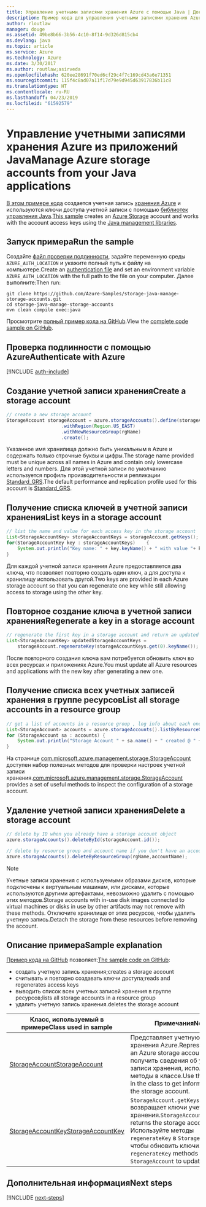 ```yaml
---
title: Управление учетными записями хранения Azure с помощью Java | Документация Майкрософт
description: Пример кода для управления учетными записями хранения Azure с помощью пакета Azure SDK для Java
author: rloutlaw
manager: douge
ms.assetid: 49be8b66-3b56-4c10-8f14-9d326d815cb4
ms.devlang: java
ms.topic: article
ms.service: Azure
ms.technology: Azure
ms.date: 3/30/2017
ms.author: routlaw;asirveda
ms.openlocfilehash: 620ee28691f70ed6cf29c4f7c169cd43a6e71351
ms.sourcegitcommit: 115f4c8ad07a11f17d79e9d945d63917836b11c8
ms.translationtype: HT
ms.contentlocale: ru-RU
ms.lasthandoff: 04/23/2019
ms.locfileid: "61592579"
---
```

# <a name="manage-azure-storage-accounts-from-your-java-applications"></a><span data-ttu-id="00581-103">Управление учетными записями хранения Azure из приложений Java</span><span class="sxs-lookup"><span data-stu-id="00581-103">Manage Azure storage accounts from your Java applications</span></span>

<span data-ttu-id="00581-104">[В этом примере кода](https://github.com/Azure-Samples/storage-java-manage-storage-accounts) создается учетная запись [хранения Azure](https://docs.microsoft.com/azure/storage/storage-introduction) и используются ключи доступа учетной записи с помощью [библиотек управления Java](https://github.com/Azure/azure-sdk-for-java).</span><span class="sxs-lookup"><span data-stu-id="00581-104">[This sample](https://github.com/Azure-Samples/storage-java-manage-storage-accounts) creates an [Azure Storage](https://docs.microsoft.com/azure/storage/storage-introduction) account and works with the account access keys using the [Java management libraries](https://github.com/Azure/azure-sdk-for-java).</span></span> 

## <a name="run-the-sample"></a><span data-ttu-id="00581-105">Запуск примера</span><span class="sxs-lookup"><span data-stu-id="00581-105">Run the sample</span></span>

<span data-ttu-id="00581-106">Создайте [файл проверки подлинности](https://github.com/Azure/azure-sdk-for-java/blob/master/AUTH.md), задайте переменную среды `AZURE_AUTH_LOCATION` и укажите полный путь к файлу на компьютере.</span><span class="sxs-lookup"><span data-stu-id="00581-106">Create an [authentication file](https://github.com/Azure/azure-sdk-for-java/blob/master/AUTH.md) and set an environment variable `AZURE_AUTH_LOCATION` with the full path to the file on your computer.</span></span> <span data-ttu-id="00581-107">Далее выполните:</span><span class="sxs-lookup"><span data-stu-id="00581-107">Then run:</span></span>

```
git clone https://github.com/Azure-Samples/storage-java-manage-storage-accounts.git
cd storage-java-manage-storage-accounts
mvn clean compile exec:java
```

<span data-ttu-id="00581-108">Просмотрите [полный пример кода на GitHub](https://github.com/Azure-Samples/storage-java-manage-storage-accounts).</span><span class="sxs-lookup"><span data-stu-id="00581-108">View the [complete code sample on GitHub](https://github.com/Azure-Samples/storage-java-manage-storage-accounts).</span></span>

## <a name="authenticate-with-azure"></a><span data-ttu-id="00581-109">Проверка подлинности с помощью Azure</span><span class="sxs-lookup"><span data-stu-id="00581-109">Authenticate with Azure</span></span>

[!INCLUDE [auth-include](includes/java-auth-include.md)] 

## <a name="create-a-storage-account"></a><span data-ttu-id="00581-110">Создание учетной записи хранения</span><span class="sxs-lookup"><span data-stu-id="00581-110">Create a storage account</span></span>

```java
// create a new storage account
StorageAccount storageAccount = azure.storageAccounts().define(storageAccountName)
                    .withRegion(Region.US_EAST)
                    .withNewResourceGroup(rgName)
                    .create();
```

<span data-ttu-id="00581-111">Указанное имя хранилища должно быть уникальным в Azure и содержать только строчные буквы и цифры.</span><span class="sxs-lookup"><span data-stu-id="00581-111">The storage name provided must be unique across all names in Azure and contain only lowercase letters and numbers.</span></span> <span data-ttu-id="00581-112">Для этой учетной записи по умолчанию используется профиль производительности и репликации [Standard_GRS](https://docs.microsoft.com/azure/storage/storage-redundancy#geo-redundant-storage).</span><span class="sxs-lookup"><span data-stu-id="00581-112">The default performance and replication profile used for this account is [Standard_GRS](https://docs.microsoft.com/azure/storage/storage-redundancy#geo-redundant-storage).</span></span>

## <a name="list-keys-in-a-storage-account"></a><span data-ttu-id="00581-113">Получение списка ключей в учетной записи хранения</span><span class="sxs-lookup"><span data-stu-id="00581-113">List keys in a storage account</span></span>
```java
// list the name and value for each access key in the storage account
List<StorageAccountKey> storageAccountKeys = storageAccount.getKeys();
for(StorageAccountKey key : storageAccountKeys)    {
    System.out.println("Key name: " + key.keyName() + " with value "+ key.value());
}
```

<span data-ttu-id="00581-114">Для каждой учетной записи хранения Azure предоставляется два ключа, что позволяет повторно создать один ключ, а для доступа к хранилищу использовать другой.</span><span class="sxs-lookup"><span data-stu-id="00581-114">Two keys are provided in each Azure storage account so that you can regenerate one key while still allowing access to storage using the other key.</span></span>

## <a name="regenerate-a-key-in-a-storage-account"></a><span data-ttu-id="00581-115">Повторное создание ключа в учетной записи хранения</span><span class="sxs-lookup"><span data-stu-id="00581-115">Regenerate a key in a storage account</span></span>

```java
// regenerate the first key in a storage account and return an updated list of keys 
List<StorageAccountKey> updatedStorageAccountKeys =
    storageAccount.regenerateKey(storageAccountKeys.get(0).keyName());
```

<span data-ttu-id="00581-116">После повторного создания ключа вам потребуется обновить ключ во всех ресурсах и приложениях Azure.</span><span class="sxs-lookup"><span data-stu-id="00581-116">You must update all Azure resources and applications with the new key after generating a new one.</span></span>

## <a name="list-all-storage-accounts-in-a-resource-group"></a><span data-ttu-id="00581-117">Получение списка всех учетных записей хранения в группе ресурсов</span><span class="sxs-lookup"><span data-stu-id="00581-117">List all storage accounts in a resource group</span></span>
```java
// get a list of accounts in a resource group , log info about each one
List<StorageAccount> accounts = azure.storageAccounts().listByResourceGroup(rgName);
for (StorageAccount sa : accounts) {
    System.out.println("Storage Account " + sa.name() + " created @ " + sa.creationTime());
}
```

<span data-ttu-id="00581-118">На странице [com.microsoft.azure.management.storage.StorageAccount](https://docs.microsoft.com/java/api/com.microsoft.azure.management.storage._storage_account) доступен набор полезных методов для проверки настроек учетной записи хранения.</span><span class="sxs-lookup"><span data-stu-id="00581-118">[com.microsoft.azure.management.storage.StorageAccount](https://docs.microsoft.com/java/api/com.microsoft.azure.management.storage._storage_account) provides a set of useful methods to inspect the configuration of a storage account.</span></span>

## <a name="delete-a-storage-account"></a><span data-ttu-id="00581-119">Удаление учетной записи хранения</span><span class="sxs-lookup"><span data-stu-id="00581-119">Delete a storage account</span></span>
```java
// delete by ID when you already have a storage account object
azure.storageAccounts().deleteById(storageAccount.id());

// delete by resource group and account name if you don't have an account object
azure.storageAccounts().deleteByResourceGroup(rgName,accountName);
```

> [!NOTE]
> <span data-ttu-id="00581-120">Учетные записи хранения с используемыми образами дисков, которые подключены к виртуальным машинам, или дисками, которые используются другими артефактами, невозможно удалить с помощью этих методов.</span><span class="sxs-lookup"><span data-stu-id="00581-120">Storage accounts with in-use disk images connected to virtual machines or disks in use by other artifacts may not remove with these methods.</span></span> <span data-ttu-id="00581-121">Отключите хранилище от этих ресурсов, чтобы удалить учетную запись.</span><span class="sxs-lookup"><span data-stu-id="00581-121">Detach the storage from these resources before removing the account.</span></span>

## <a name="sample-explanation"></a><span data-ttu-id="00581-122">Описание примера</span><span class="sxs-lookup"><span data-stu-id="00581-122">Sample explanation</span></span>

<span data-ttu-id="00581-123">[Пример кода на GitHub](https://github.com/Azure-Samples/storage-java-manage-storage-accounts) позволяет:</span><span class="sxs-lookup"><span data-stu-id="00581-123">[The sample code on GitHub](https://github.com/Azure-Samples/storage-java-manage-storage-accounts):</span></span>

- <span data-ttu-id="00581-124">создать учетную запись хранения;</span><span class="sxs-lookup"><span data-stu-id="00581-124">creates a storage account</span></span>
- <span data-ttu-id="00581-125">считывать и повторно создавать ключи доступа;</span><span class="sxs-lookup"><span data-stu-id="00581-125">reads and regenerates access keys</span></span>
- <span data-ttu-id="00581-126">выводить список всех учетных записей хранения в группе ресурсов;</span><span class="sxs-lookup"><span data-stu-id="00581-126">lists all storage accounts in a resource group</span></span>
- <span data-ttu-id="00581-127">удалить учетную запись хранения.</span><span class="sxs-lookup"><span data-stu-id="00581-127">deletes the storage account</span></span> 

| <span data-ttu-id="00581-128">Класс, используемый в примере</span><span class="sxs-lookup"><span data-stu-id="00581-128">Class used in sample</span></span> | <span data-ttu-id="00581-129">Примечания</span><span class="sxs-lookup"><span data-stu-id="00581-129">Notes</span></span>
|-------|-------|
| [<span data-ttu-id="00581-130">StorageAccount</span><span class="sxs-lookup"><span data-stu-id="00581-130">StorageAccount</span></span>](https://docs.microsoft.com/java/api/com.microsoft.azure.management.storage._storage_account)  | <span data-ttu-id="00581-131">Представляет учетную запись хранения Azure.</span><span class="sxs-lookup"><span data-stu-id="00581-131">Representation of an Azure storage account.</span></span> <span data-ttu-id="00581-132">Чтобы получить сведения об учетной записи хранения, используйте методы в классе.</span><span class="sxs-lookup"><span data-stu-id="00581-132">Use the methods in the class to get information about the storage account.</span></span>
| [<span data-ttu-id="00581-133">StorageAccountKey</span><span class="sxs-lookup"><span data-stu-id="00581-133">StorageAccountKey</span></span>](https://docs.microsoft.com/java/api/com.microsoft.azure.management.storage._storage_account_key) | <span data-ttu-id="00581-134">`StorageAccount.getKeys()` возвращает ключи учетной записи хранения.</span><span class="sxs-lookup"><span data-stu-id="00581-134">`StorageAccount.getKeys()` returns the storage account keys.</span></span> <span data-ttu-id="00581-135">Используйте методы `regenerateKey` в `StorageAccount`, чтобы обновить ключи.</span><span class="sxs-lookup"><span data-stu-id="00581-135">Use the `regenerateKey` methods in `StorageAccount` to update the keys.</span></span>

## <a name="next-steps"></a><span data-ttu-id="00581-136">Дополнительная информация</span><span class="sxs-lookup"><span data-stu-id="00581-136">Next steps</span></span>

[!INCLUDE [next-steps](includes/java-next-steps.md)]